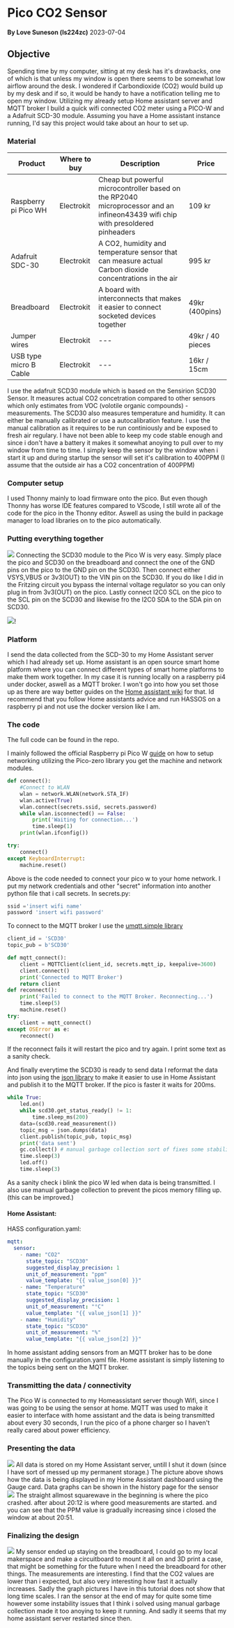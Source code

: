 # Pico CO2 Sensor
**By Love Suneson (ls224zc)**
2023-07-04

## Objective

Spending time by my computer, sitting at my desk has it's drawbacks, one of which is that unless my window is open there seems to be somewhat low airflow around the desk. I wondered if Carbondioxide (CO2) would build up by my desk and if so, it would be handy to have a notification telling me to open my window. Utilizing my already setup Home assistant server and MQTT broker I build a quick wifi connected CO2 meter using a PICO-W and a Adafruit SCD-30 module. Assuming you have a Home assistant instance running, I'd say this project would take about an hour to set up.


### Material

 |Product|Where to buy| Description |Price|
|---|---|---|---|
|Raspberry pi Pico WH|Electrokit|Cheap but powerful microcontroller based on the RP2040 microprocessor and an infineon43439 wifi chip with presoldered pinheaders|109 kr|
|Adafruit SDC-30|Electrokit|A CO2, humidity and temperature sensor that can measure actual Carbon dioxide concentrations in the air|995 kr|
|Breadboard|Electrokit|A board with interconnects that makes it easier to connect socketed devices together |49kr (400pins)|
|Jumper wires|Electrokit|---|49kr / 40 pieces|
|USB type micro B Cable|Electrokit|---|16kr / 15cm


I use the adafruit SCD30 module which is based on the Sensirion SCD30 Sensor. It measures actual CO2 concetration compared to other sensors which only estimates from VOC (volotile organic compounds) - measurements. The SCD30 also measures temperature and humidity. It can either be manually calibrated or use a autocalibration feature. I use the manual calibration as it requires to be run continiously and be exposed to fresh air regulary. I have not been able to keep my code stable enough and since i don't have a battery it makes it somewhat anoying to pull over to my window from time to time. I simply keep the sensor by the window when i start it up and during startup the sensor will set it's calibration to 400PPM (I assume that the outside air has a CO2 concentration of 400PPM)

### Computer setup

I used Thonny mainly to load firmware onto the pico. But even though Thonny has worse IDE features compared to VScode, I still wrote all of the code for the pico in the Thonny editor. Aswell as using the build in package manager to load libraries on to the pico automatically. 

### Putting everything together
![](Pictures/picow-pinout.png)
Connecting the SCD30 module to the Pico W is very easy. Simply place the pico and SCD30 on the breadboard and connect the one of the GND pins on the pico to the GND pin on the SCD30. Then connect either VSYS,VBUS or 3v3(OUT) to the VIN pin on the SCD30. If you do like I did in the Fritzing circuit you bypass the internal voltage regulator so you can only plug in from 3v3(OUT) on the pico. Lastly connect I2C0 SCL on the pico to the SCL pin on the SCD30 and likewise fro the I2C0 SDA to the SDA pin on SCD30.

![](Pictures/Circuit.png)!
### Platform

I send the data collected from the SCD-30 to my Home Assistant server which I had already set up. Home assistant is an open source smart home platform where you can connect different types of smart home platforms to make them work together. In my case it is running locally on a raspberry pi4 under docker, aswell as a MQTT broker. I won't go into how you set those up as there are way better guides on the [Home assistant wiki](https://www.home-assistant.io/docs/) for that.
Id recommend that you follow Home assistants advice and run HASSOS on a raspberry pi and not use the docker version like I am.

### The code

The full code can be found in the repo.

I mainly followed the official Raspberry pi Pico W [guide](#https://projects.raspberrypi.org/en/projects/get-started-pico-w ) on how to setup networking  utilizing the Pico-zero library you get the machine and network modules.
```python
def connect():
    #Connect to WLAN
    wlan = network.WLAN(network.STA_IF)
    wlan.active(True)
    wlan.connect(secrets.ssid, secrets.password)
    while wlan.isconnected() == False:
        print('Waiting for connection...')
        time.sleep(1)
    print(wlan.ifconfig())

try:
    connect()
except KeyboardInterrupt:
    machine.reset()
```

Above is the code needed to connect your pico w to your home network. I put my network credentials and other "secret" information into another python file that i call secrets.
In secrets.py:
```python
ssid ='insert wifi name'
password 'insert wifi password'
```

To connect to the MQTT broker I use the [umqtt.simple library](https://pypi.org/project/micropython-umqtt.simple/) 
```python
client_id = 'SCD30'
topic_pub = b'SCD30'

def mqtt_connect():
    client = MQTTClient(client_id, secrets.mqtt_ip, keepalive=3600)
    client.connect()
    print('Connected to MQTT Broker')
    return client
def reconnect():
    print('Failed to connect to the MQTT Broker. Reconnecting...')
    time.sleep(5)
    machine.reset()
try:
    client = mqtt_connect()
except OSError as e:
    reconnect()
```
If the reconnect fails it will restart the pico and try again. I print some text as a sanity check.

And finally everytime the SCD30 is ready to send data I reformat the data into json using the [json library](https://docs.micropython.org/en/latest/library/json.html) to make it easier to use in Home Assistant and publish it to the MQTT broker. If the pico is faster it waits for 200ms.
```python
while True:
    led.on()
    while scd30.get_status_ready() != 1:
        time.sleep_ms(200)
    data=(scd30.read_measurement())
    topic_msg = json.dumps(data)  
    client.publish(topic_pub, topic_msg)
    print('data sent')
    gc.collect() # manual garbage collection sort of fixes some stability issues :)
    time.sleep(3)
    led.off()
    time.sleep(3)
```
As a sanity check i blink the pico W led when data is being transmitted.
I also use manual garbage collection to prevent the picos memory filling up. (this can be improved.)

#### Home Assistant:

HASS configuration.yaml:
```yaml
mqtt:
  sensor:
    - name: "CO2"
      state_topic: "SCD30"
      suggested_display_precision: 1
      unit_of_measurement: "ppm"
      value_template: "{{ value_json[0] }}"
    - name: "Temperature"
      state_topic: "SCD30"
      suggested_display_precision: 1
      unit_of_measurement: "°C"
      value_template: "{{ value_json[1] }}"
    - name: "Humidity"
      state_topic: "SCD30"
      unit_of_measurement: "%"
      value_template: "{{ value_json[2] }}"
```

In home assistant adding sensors from an MQTT broker has to be done manually in the configuration.yaml file.
Home assistant is simply listening to the topics being sent on the MQTT broker.

### Transmitting the data / connectivity

The Pico W is connected to my Homeassistant server though Wifi, since I was going to be using the sensor at home. MQTT was used to make it easier to interface with home assistant and the data is being transmitted about every 30 seconds, I run the pico of a phone charger so I haven't really cared about power efficiency.
### Presenting the data
![](Pictures/Dashboard_CO2.png)
All data is stored on my Home Assistant server, untill I shut it down (since I have sort of messed up my permanent storage.) The picture above shows how the data is being displayed in my Home Assistant dashboard using the Gauge card. Data graphs can be shown in the history page for the sensor
![](Pictures/HASSgraph.png)
The straight allmost squarewave in the beginning is where the pico crashed. after about 20:12 is where good measurements are started. and you can see that the PPM value is gradually increasing since i closed the window at about 20:51.

### Finalizing the design
![](Pictures/Finalsensor.jpg)
My sensor ended up staying on the breadboard, I could go to my local makerspace and make a circuitboard to mount it all on and 3D print a case, that might be something for the future when I need the breadboard for other things. The measurements are interesting. I find that the CO2 values are lower than i expected, but also very interesting how fast it actually increases. Sadly the graph pictures I have in this tutorial does not show that long time scales. I ran the sensor at the end of may for quite some time however some instability issues that I think i solved using manual garbage collection made it too anoying to keep it running. And sadly it seems that my home assistant server restarted since then.

